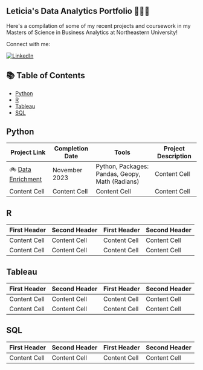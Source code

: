 ## Leticia's Data Analytics Portfolio 👩🏻‍💻
Here's a compilation of some of my recent projects and coursework in my Masters of Science in Business Analytics at Northeastern University!

Connect with me:
<div align="left">
    <!-- Replace href with your links -->
    <a href="https://www.linkedin.com/in/leticiatca/">
        <img src="https://img.shields.io/badge/LinkedIn-0077B5?style=for-the-badge&logo=linkedin&logoColor=white" alt="LinkedIn"/>
    </a>
</div>

## 📚 Table of Contents 
- [Python](#python)
- [R](#r)
- [Tableau](#Tableau)
- [SQL](#SQL)

## Python
| Project Link  | Completion Date | Tools  | Project Description |
| ------------- | ------------- | ------------- | ------------- |
| 🚲 [Data Enrichment]([#leticiatca/DataEnrichment/tree/main](https://github.com/leticiatca/DataEnrichment/tree/main))  | November 2023  | Python, Packages: Pandas, Geopy, Math (Radians)   | Content Cell  |
| Content Cell  | Content Cell  | Content Cell  | Content Cell  |

## R
| First Header  | Second Header | First Header  | Second Header |
| ------------- | ------------- | ------------- | ------------- |
| Content Cell  | Content Cell  | Content Cell  | Content Cell  |
| Content Cell  | Content Cell  | Content Cell  | Content Cell  |

## Tableau
| First Header  | Second Header | First Header  | Second Header |
| ------------- | ------------- | ------------- | ------------- |
| Content Cell  | Content Cell  | Content Cell  | Content Cell  |
| Content Cell  | Content Cell  | Content Cell  | Content Cell  |

## SQL
| First Header  | Second Header | First Header  | Second Header |
| ------------- | ------------- | ------------- | ------------- |
| Content Cell  | Content Cell  | Content Cell  | Content Cell  |
